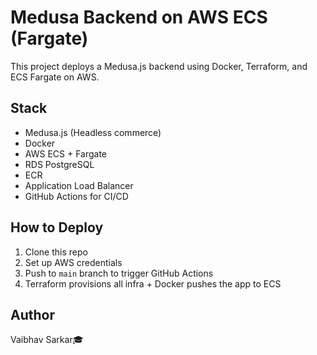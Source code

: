 # Medusa Backend on AWS ECS (Fargate)

This project deploys a Medusa.js backend using Docker, Terraform, and ECS Fargate on AWS.

## Stack
- Medusa.js (Headless commerce)
- Docker
- AWS ECS + Fargate
- RDS PostgreSQL
- ECR
- Application Load Balancer
- GitHub Actions for CI/CD

## How to Deploy

1. Clone this repo
2. Set up AWS credentials
3. Push to `main` branch to trigger GitHub Actions
4. Terraform provisions all infra + Docker pushes the app to ECS

## Author

Vaibhav Sarkar🎓
